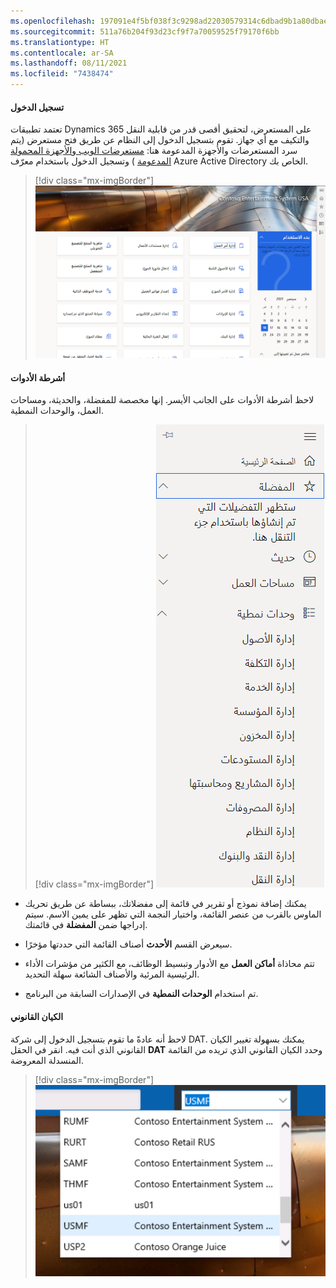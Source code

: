 ```yaml
---
ms.openlocfilehash: 197091e4f5bf038f3c9298ad22030579314c6dbad9b1a80dbae073fbf076dca3
ms.sourcegitcommit: 511a76b204f93d23cf9f7a70059525f79170f6bb
ms.translationtype: HT
ms.contentlocale: ar-SA
ms.lasthandoff: 08/11/2021
ms.locfileid: "7438474"
---
```

#### <a name="log-in"></a>تسجيل الدخول

تعتمد تطبيقات Dynamics 365 على المستعرض، لتحقيق أقصى قدر من قابلية النقل والتكيف مع أي جهاز. تقوم بتسجيل الدخول إلى النظام عن طريق فتح مستعرض (يتم سرد المستعرضات والأجهزة المدعومة هنا: [مستعرضات الويب والأجهزة المحمولة المدعومة](https://docs.microsoft.com/dynamics365/customerengagement/on-premises/admin/supported-web-browsers-and-mobile-devices) ) وتسجيل الدخول باستخدام معرّف Azure Active Directory الخاص بك.

> [!div class="mx-imgBorder"]
> ![لوحة المعلومات الأساسية لـ Finance and Operations](../media/m1-l2-p1.png)

#### <a name="toolbars"></a>أشرطة الأدوات

لاحظ أشرطة الأدوات على الجانب الأيسر. إنها مخصصة للمفضلة، والحديثة، ومساحات العمل، والوحدات النمطية.

> [!div class="mx-imgBorder"]
> ![أشرطة الأدوات: المفضلة، الأحدث، مساحات العمل، الوحدات النمطية](../media/m1-l2-p2.png)

-   يمكنك إضافة نموذج أو تقرير في قائمة إلى مفضلاتك، ببساطة عن طريق تحريك الماوس بالقرب من عنصر القائمة، واختيار النجمة التي تظهر على يمين الاسم. سيتم إدراجها ضمن **المفضلة** في قائمتك.

-   سيعرض القسم **الأحدث** أصناف القائمة التي حددتها مؤخرًا.

-   تتم محاذاة **أماكن العمل** مع الأدوار وتبسيط الوظائف، مع الكثير من مؤشرات الأداء الرئيسية المرئية والأصناف الشائعة سهلة التحديد.

-   تم استخدام **الوحدات النمطية** في الإصدارات السابقة من البرنامج.


#### <a name="legal-entity"></a>الكيان القانوني

لاحظ أنه عادةً ما تقوم بتسجيل الدخول إلى شركة DAT. يمكنك بسهولة تغيير الكيان القانوني الذي أنت فيه. انقر في الحقل **DAT** وحدد الكيان القانوني الذي تريده من القائمة المنسدلة المعروضة.

> [!div class="mx-imgBorder"]
> ![القائمة المنسدلة للكيان القانوني](../media/m1-l2-p3.png)
